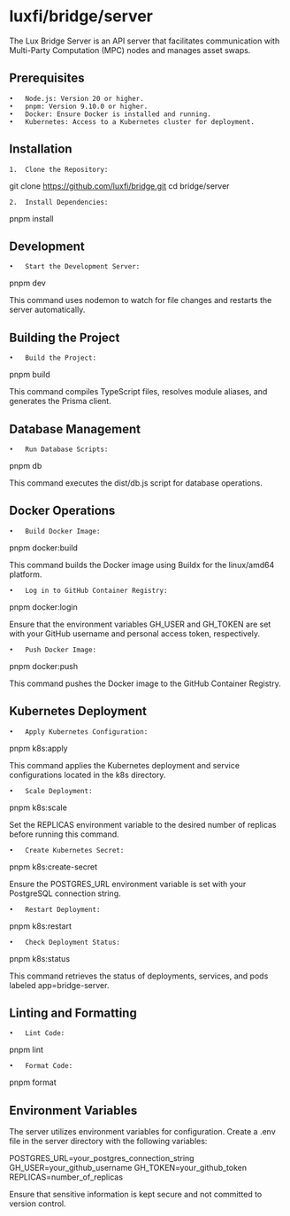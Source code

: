 # luxfi/bridge/server

The Lux Bridge Server is an API server that facilitates communication with Multi-Party Computation (MPC) nodes and manages asset swaps.

## Prerequisites

	•	Node.js: Version 20 or higher.
	•	pnpm: Version 9.10.0 or higher.
	•	Docker: Ensure Docker is installed and running.
	•	Kubernetes: Access to a Kubernetes cluster for deployment.

## Installation

	1.	Clone the Repository:

git clone https://github.com/luxfi/bridge.git
cd bridge/server


	2.	Install Dependencies:

pnpm install

## Development

	•	Start the Development Server:

pnpm dev

This command uses nodemon to watch for file changes and restarts the server automatically.

## Building the Project

	•	Build the Project:

pnpm build

This command compiles TypeScript files, resolves module aliases, and generates the Prisma client.

## Database Management

	•	Run Database Scripts:

pnpm db

This command executes the dist/db.js script for database operations.

## Docker Operations

	•	Build Docker Image:

pnpm docker:build

This command builds the Docker image using Buildx for the linux/amd64 platform.

	•	Log in to GitHub Container Registry:

pnpm docker:login

Ensure that the environment variables GH_USER and GH_TOKEN are set with your GitHub username and personal access token, respectively.

	•	Push Docker Image:

pnpm docker:push

This command pushes the Docker image to the GitHub Container Registry.

## Kubernetes Deployment

	•	Apply Kubernetes Configuration:

pnpm k8s:apply

This command applies the Kubernetes deployment and service configurations located in the k8s directory.

	•	Scale Deployment:

pnpm k8s:scale

Set the REPLICAS environment variable to the desired number of replicas before running this command.

	•	Create Kubernetes Secret:

pnpm k8s:create-secret

Ensure the POSTGRES_URL environment variable is set with your PostgreSQL connection string.

	•	Restart Deployment:

pnpm k8s:restart

	•	Check Deployment Status:

pnpm k8s:status

This command retrieves the status of deployments, services, and pods labeled app=bridge-server.

## Linting and Formatting

	•	Lint Code:

pnpm lint

	•	Format Code:

pnpm format

## Environment Variables

The server utilizes environment variables for configuration. Create a .env file in the server directory with the following variables:

POSTGRES_URL=your_postgres_connection_string
GH_USER=your_github_username
GH_TOKEN=your_github_token
REPLICAS=number_of_replicas

Ensure that sensitive information is kept secure and not committed to version control.
